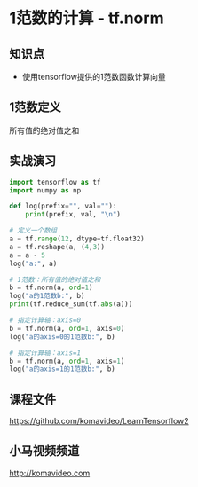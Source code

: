 1范数的计算 - tf.norm
====================

## 知识点

* 使用tensorflow提供的1范数函数计算向量

## 1范数定义

所有值的绝对值之和

## 实战演习

~~~python
import tensorflow as tf
import numpy as np

def log(prefix="", val=""):
    print(prefix, val, "\n")

# 定义一个数组
a = tf.range(12, dtype=tf.float32)
a = tf.reshape(a, (4,3))
a = a - 5
log("a:", a)

# 1范数：所有值的绝对值之和
b = tf.norm(a, ord=1)
log("a的1范数b:", b)
print(tf.reduce_sum(tf.abs(a)))

# 指定计算轴：axis=0
b = tf.norm(a, ord=1, axis=0)
log("a的axis=0的1范数b:", b)

# 指定计算轴：axis=1
b = tf.norm(a, ord=1, axis=1)
log("a的axis=1的1范数b:", b)
~~~

## 课程文件

https://github.com/komavideo/LearnTensorflow2

## 小马视频频道

http://komavideo.com
